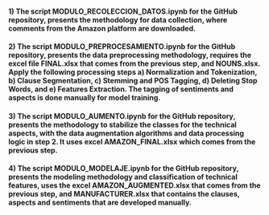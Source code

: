 #### 1) The script MODULO_RECOLECCION_DATOS.ipynb for the GitHub repository, presents the methodology for data collection, where comments from the Amazon platform are downloaded.

#### 2) The script MODULO_PREPROCESAMIENTO.ipynb for the GitHub repository, presents the data preprocessing methodology, requires the excel file FINAL.xlsx that comes from the previous step, and NOUNS.xlsx. Apply the following processing steps a) Normalization and Tokenization, b) Clause Segmentation, c) Stemming and POS Tagging, d) Deleting Stop Words, and e) Features Extraction. The tagging of sentiments and aspects is done manually for model training.

#### 3) The script MODULO_AUMENTO.ipynb for the GitHub repository, presents the methodology to stabilize the classes for the technical aspects, with the data augmentation algorithms and data processing logic in step 2. It uses excel AMAZON_FINAL.xlsx which comes from the previous step.

#### 4) The script MODULO_MODELAJE.ipynb for the GitHub repository, presents the modeling methodology and classification of technical features, uses the excel AMAZON_AUGMENTED.xlsx that comes from the previous step, and MANUFACTURER.xlsx that contains the clauses, aspects and sentiments that are developed manually.
